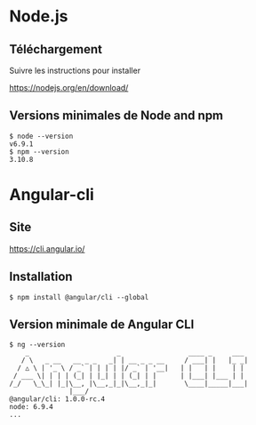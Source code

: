 # Node.js

## Téléchargement

Suivre les instructions pour installer

https://nodejs.org/en/download/

## Versions minimales de Node and npm
```
$ node --version
v6.9.1
$ npm --version
3.10.8
```

# Angular-cli

## Site

https://cli.angular.io/

## Installation

```
$ npm install @angular/cli --global
```

## Version minimale de Angular CLI

```
$ ng --version
    _                      _                 ____ _     ___
   / \   _ __   __ _ _   _| | __ _ _ __     / ___| |   |_ _|
  / △ \ | '_ \ / _` | | | | |/ _` | '__|   | |   | |    | |
 / ___ \| | | | (_| | |_| | | (_| | |      | |___| |___ | |
/_/   \_\_| |_|\__, |\__,_|_|\__,_|_|       \____|_____|___|
               |___/
@angular/cli: 1.0.0-rc.4
node: 6.9.4
...
```
